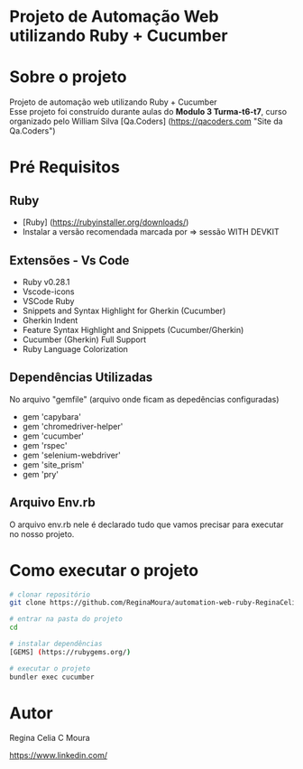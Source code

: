 # Projeto de Automação Web utilizando Ruby + Cucumber

# Sobre o projeto
Projeto de automação web utilizando Ruby + Cucumber          
Esse projeto foi construído durante aulas do **Modulo 3 Turma-t6-t7**, curso organizado pelo William Silva 
[Qa.Coders] (https://qacoders.com "Site da Qa.Coders")


# Pré Requisitos
## Ruby
- [Ruby] (https://rubyinstaller.org/downloads/) 
- Instalar a versão recomendada  marcada por => sessão WITH DEVKIT

 ## Extensões - Vs Code
- Ruby v0.28.1 
- Vscode-icons 
- VSCode Ruby 
- Snippets and Syntax Highlight for Gherkin (Cucumber)
- Gherkin Indent 
- Feature Syntax Highlight and Snippets (Cucumber/Gherkin) 
- Cucumber (Gherkin) Full Support
- Ruby Language Colorization

## Dependências Utilizadas
No arquivo "gemfile" (arquivo onde ficam as depedências configuradas)
- gem 'capybara'
- gem 'chromedriver-helper'
- gem 'cucumber'
- gem 'rspec' 
- gem 'selenium-webdriver'
- gem 'site_prism' 
- gem 'pry'

## Arquivo Env.rb 
O arquivo env.rb nele é declarado tudo que vamos precisar para executar no nosso projeto. 


# Como executar o projeto

```bash
# clonar repositório
git clone https://github.com/ReginaMoura/automation-web-ruby-ReginaCelia

# entrar na pasta do projeto 
cd 

# instalar dependências
[GEMS] (https://rubygems.org/)

# executar o projeto
bundler exec cucumber
```




# Autor
Regina Celia C Moura


https://www.linkedin.com/



